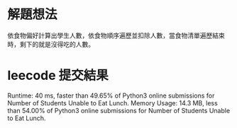 # 解題想法
依食物偏好計算出學生人數，依食物順序遍歷並扣除人數，當食物清單遍歷結束時，剩下的就是沒得吃的人數。

# leecode 提交結果
Runtime: 40 ms, faster than 49.65% of Python3 online submissions for Number of Students Unable to Eat Lunch.
Memory Usage: 14.3 MB, less than 54.00% of Python3 online submissions for Number of Students Unable to Eat Lunch.
